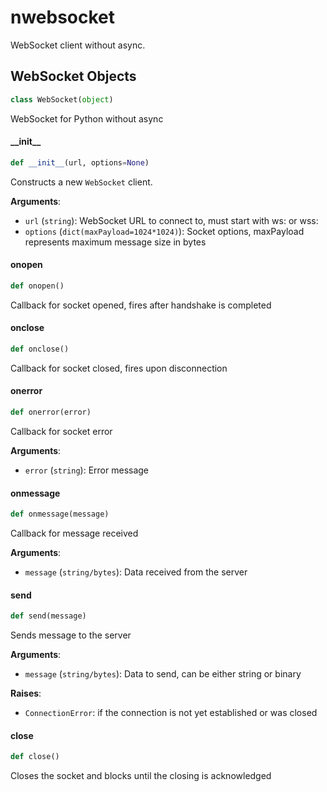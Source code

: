 <a id="nwebsocket"></a>

# nwebsocket

WebSocket client without async.

<a id="nwebsocket.WebSocket"></a>

## WebSocket Objects

```python
class WebSocket(object)
``` 

WebSocket for Python without async

<a id="nwebsocket.WebSocket.__init__"></a>

#### \_\_init\_\_

```python
def __init__(url, options=None)
```

Constructs a new ``WebSocket`` client.

**Arguments**:

- `url` (`string`): WebSocket URL to connect to, must start with ws: or wss:
- `options` (`dict(maxPayload=1024*1024)`): Socket options, maxPayload represents maximum message size in bytes

<a id="nwebsocket.WebSocket.onopen"></a>

#### onopen

```python
def onopen()
```

Callback for socket opened, fires after handshake is completed

<a id="nwebsocket.WebSocket.onclose"></a>

#### onclose

```python
def onclose()
```

Callback for socket closed, fires upon disconnection

<a id="nwebsocket.WebSocket.onerror"></a>

#### onerror

```python
def onerror(error)
```

Callback for socket error

**Arguments**:

- `error` (`string`): Error message

<a id="nwebsocket.WebSocket.onmessage"></a>

#### onmessage

```python
def onmessage(message)
```

Callback for message received

**Arguments**:

- `message` (`string/bytes`): Data received from the server

<a id="nwebsocket.WebSocket.send"></a>

#### send

```python
def send(message)
```

Sends message to the server

**Arguments**:

- `message` (`string/bytes`): Data to send, can be either string or binary

**Raises**:

- `ConnectionError`: if the connection is not yet established or was closed

<a id="nwebsocket.WebSocket.close"></a>

#### close

```python
def close()
```

Closes the socket and blocks until the closing is acknowledged

